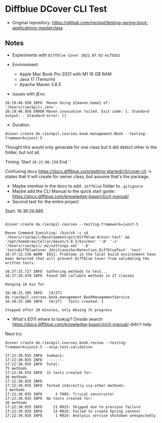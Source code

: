 # Diffblue DCover CLI Test

- Original repository: https://github.com/rieckpil/testing-spring-boot-applications-masterclass

## Notes


- Experiments with `Diffblue Cover 2022.07.02-ecf5b52`
- Environment:
  - Apple Mac Book Pro 2021 with M1 16 GB RAM
  - Java 17 (Temurin)
  - Apache Maven 3.8.5

- issues with jEnv:

```
16:19:46.958 INFO  Maven Using ${maven.home} of: '/Users/rieckpil/.jenv'.
16:19:46.958 ERROR Maven invocation failed. Exit code: 1. Standard output: . Standard error: []
```

- Duration

```text
dcover create de.rieckpil.courses.book.management.Book --testing-framework=junit-5
```

Thought this would only generate for one class but it did detect other in the folder, but not all.

Timing: Start `16:21:06.156` End ``


Confusing docu https://docs.diffblue.com/getting-started/cli/cover-cli -> states that it will create for owner class, but assume that's the package.

- Maybe mention in the docs to add `.diffblue` folder to `.gitignore`
- Maybe add the CLI Manual to the quick start guide: https://docs.diffblue.com/knowledge-base/cli/cli-manual/
- Second test for the entire project

Start: 16:36:26.885
```

dcover create de.rieckpil.courses --testing-framework=junit-5

Maven Command Executing: /bin/sh -c cd '/Users/rieckpil/Development/git/diffblue-dcover-test' && '/opt/homebrew/Cellar/maven/3.8.5/bin/mvn' '-B' '-s' '/Users/rieckpil/.m2/settings.xml' '-D' 'test=DiffblueCover_JUnitLauncherDetection_DiffblueTest' 'test'
16:37:13.536 WARN  E011: Problems in the local build environment have been detected that will prevent Diffblue Cover from validating the written tests.

16:37:15.727 INFO  Gathering methods to test...
16:37:20.470 INFO  Found 205 callable methods in 27 classes

Hanging 10 min for

16:38:25.105 INFO   [4/27] de.rieckpil.courses.book.management.BookManagementService
16:38:25.106 INFO   [4/27]   Tests created: 1

Stopped after 20 minutes, only mkaing 3% progress
```

- What's E011 where to lookup? Onside search https://docs.diffblue.com/knowledge-base/cli/cli-manual/ didn't help


Next try:

```
dcover create de.rieckpil.courses.book.review --testing-framework=junit-5 --skip-test-validation

17:22:30.035 INFO  Summary:
17:22:30.035 INFO  --------
17:22:30.035 INFO  Total:                                              75 methods
17:22:30.035 INFO  31 tests created for:                               36 methods
17:22:30.035 INFO
17:22:30.035 INFO  Tested indirectly via other methods:                 3 methods
17:22:30.035 INFO      3 T005: Trivial constructor
17:22:30.035 INFO  No tests created for:                               36 methods
17:22:30.035 INFO     21 R025: Skipped due to previous failure
17:22:30.035 INFO     14 R026: Failed to create Spring context
17:22:30.035 INFO      1 R024: Analysis service shutdown unexpectedly

```
